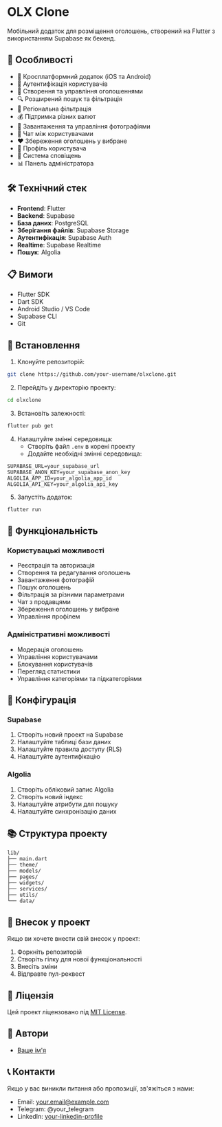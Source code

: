 # OLX Clone

Мобільний додаток для розміщення оголошень, створений на Flutter з використанням Supabase як бекенд.

## 🚀 Особливості

- 📱 Кросплатформний додаток (iOS та Android)
- 🔐 Аутентифікація користувачів
- 📝 Створення та управління оголошеннями
- 🔍 Розширений пошук та фільтрація
- 📍 Регіональна фільтрація
- 💰 Підтримка різних валют
- 📸 Завантаження та управління фотографіями
- 💬 Чат між користувачами
- ❤️ Збереження оголошень у вибране
- 👤 Профіль користувача
- 🔔 Система сповіщень
- 📊 Панель адміністратора

## 🛠 Технічний стек

- **Frontend**: Flutter
- **Backend**: Supabase
- **База даних**: PostgreSQL
- **Зберігання файлів**: Supabase Storage
- **Аутентифікація**: Supabase Auth
- **Realtime**: Supabase Realtime
- **Пошук**: Algolia

## 📋 Вимоги

- Flutter SDK
- Dart SDK
- Android Studio / VS Code
- Supabase CLI
- Git

## 🚀 Встановлення

1. Клонуйте репозиторій:
```bash
git clone https://github.com/your-username/olxclone.git
```

2. Перейдіть у директорію проекту:
```bash
cd olxclone
```

3. Встановіть залежності:
```bash
flutter pub get
```

4. Налаштуйте змінні середовища:
   - Створіть файл `.env` в корені проекту
   - Додайте необхідні змінні середовища:
```env
SUPABASE_URL=your_supabase_url
SUPABASE_ANON_KEY=your_supabase_anon_key
ALGOLIA_APP_ID=your_algolia_app_id
ALGOLIA_API_KEY=your_algolia_api_key
```

5. Запустіть додаток:
```bash
flutter run
```

## 📱 Функціональність

### Користувацькі можливості
- Реєстрація та авторизація
- Створення та редагування оголошень
- Завантаження фотографій
- Пошук оголошень
- Фільтрація за різними параметрами
- Чат з продавцями
- Збереження оголошень у вибране
- Управління профілем

### Адміністративні можливості
- Модерація оголошень
- Управління користувачами
- Блокування користувачів
- Перегляд статистики
- Управління категоріями та підкатегоріями

## 🔧 Конфігурація

### Supabase
1. Створіть новий проект на Supabase
2. Налаштуйте таблиці бази даних
3. Налаштуйте правила доступу (RLS)
4. Налаштуйте аутентифікацію

### Algolia
1. Створіть обліковий запис Algolia
2. Створіть новий індекс
3. Налаштуйте атрибути для пошуку
4. Налаштуйте синхронізацію даних

## 📚 Структура проекту

```
lib/
├── main.dart
├── theme/
├── models/
├── pages/
├── widgets/
├── services/
├── utils/
└── data/
```

## 🤝 Внесок у проект

Якщо ви хочете внести свій внесок у проект:

1. Форкніть репозиторій
2. Створіть гілку для нової функціональності
3. Внесіть зміни
4. Відправте пул-реквест

## 📄 Ліцензія

Цей проект ліцензовано під [MIT License](LICENSE).

## 👥 Автори

- [Ваше ім'я](https://github.com/your-username)

## 📞 Контакти

Якщо у вас виникли питання або пропозиції, зв'яжіться з нами:
- Email: your.email@example.com
- Telegram: @your_telegram
- LinkedIn: [your-linkedin-profile](https://linkedin.com/in/your-profile)

